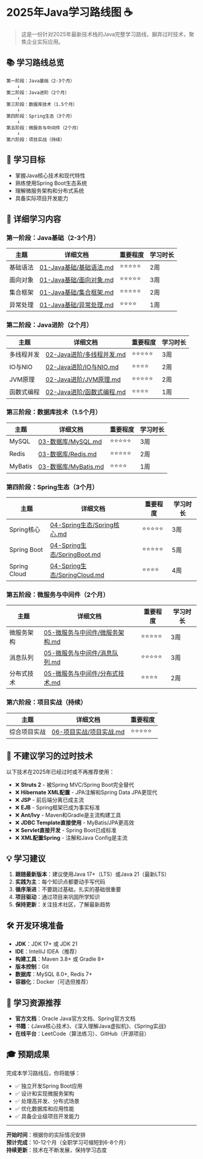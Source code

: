 # 2025年Java学习路线图 ☕

> 这是一份针对2025年最新技术栈的Java完整学习路线，摒弃过时技术，聚焦企业实际应用。

## 📚 学习路线总览

```
第一阶段：Java基础（2-3个月）
    ↓
第二阶段：Java进阶（2个月）
    ↓
第三阶段：数据库技术（1.5个月）
    ↓
第四阶段：Spring生态（3个月）
    ↓
第五阶段：微服务与中间件（2个月）
    ↓
第六阶段：项目实战（持续）
```

## 🎯 学习目标

- 掌握Java核心技术和现代特性
- 熟练使用Spring Boot生态系统
- 理解微服务架构和分布式系统
- 具备实际项目开发能力

## 📖 详细学习内容

### 第一阶段：Java基础（2-3个月）

| 主题 | 详细文档 | 重要程度 | 学习时长 |
|------|---------|---------|---------|
| 基础语法 | [01-Java基础/基础语法.md](./01-Java基础/基础语法.md) | ⭐⭐⭐⭐⭐ | 2周 |
| 面向对象 | [01-Java基础/面向对象.md](./01-Java基础/面向对象.md) | ⭐⭐⭐⭐⭐ | 3周 |
| 集合框架 | [01-Java基础/集合框架.md](./01-Java基础/集合框架.md) | ⭐⭐⭐⭐⭐ | 2周 |
| 异常处理 | [01-Java基础/异常处理.md](./01-Java基础/异常处理.md) | ⭐⭐⭐⭐ | 1周 |

### 第二阶段：Java进阶（2个月）

| 主题 | 详细文档 | 重要程度 | 学习时长 |
|------|---------|---------|---------|
| 多线程并发 | [02-Java进阶/多线程并发.md](./02-Java进阶/多线程并发.md) | ⭐⭐⭐⭐⭐ | 3周 |
| IO与NIO | [02-Java进阶/IO与NIO.md](./02-Java进阶/IO与NIO.md) | ⭐⭐⭐⭐ | 2周 |
| JVM原理 | [02-Java进阶/JVM原理.md](./02-Java进阶/JVM原理.md) | ⭐⭐⭐⭐⭐ | 2周 |
| 函数式编程 | [02-Java进阶/函数式编程.md](./02-Java进阶/函数式编程.md) | ⭐⭐⭐⭐ | 1周 |

### 第三阶段：数据库技术（1.5个月）

| 主题 | 详细文档 | 重要程度 | 学习时长 |
|------|---------|---------|---------|
| MySQL | [03-数据库/MySQL.md](./03-数据库/MySQL.md) | ⭐⭐⭐⭐⭐ | 3周 |
| Redis | [03-数据库/Redis.md](./03-数据库/Redis.md) | ⭐⭐⭐⭐⭐ | 2周 |
| MyBatis | [03-数据库/MyBatis.md](./03-数据库/MyBatis.md) | ⭐⭐⭐⭐ | 1周 |

### 第四阶段：Spring生态（3个月）

| 主题 | 详细文档 | 重要程度 | 学习时长 |
|------|---------|---------|---------|
| Spring核心 | [04-Spring生态/Spring核心.md](./04-Spring生态/Spring核心.md) | ⭐⭐⭐⭐⭐ | 3周 |
| Spring Boot | [04-Spring生态/SpringBoot.md](./04-Spring生态/SpringBoot.md) | ⭐⭐⭐⭐⭐ | 5周 |
| Spring Cloud | [04-Spring生态/SpringCloud.md](./04-Spring生态/SpringCloud.md) | ⭐⭐⭐⭐ | 4周 |

### 第五阶段：微服务与中间件（2个月）

| 主题 | 详细文档 | 重要程度 | 学习时长 |
|------|---------|---------|---------|
| 微服务架构 | [05-微服务与中间件/微服务架构.md](./05-微服务与中间件/微服务架构.md) | ⭐⭐⭐⭐⭐ | 3周 |
| 消息队列 | [05-微服务与中间件/消息队列.md](./05-微服务与中间件/消息队列.md) | ⭐⭐⭐⭐⭐ | 3周 |
| 分布式技术 | [05-微服务与中间件/分布式技术.md](./05-微服务与中间件/分布式技术.md) | ⭐⭐⭐⭐ | 2周 |

### 第六阶段：项目实战（持续）

| 主题 | 详细文档 | 重要程度 |
|------|---------|---------|
| 综合项目实战 | [06-项目实战/项目实战.md](./06-项目实战/项目实战.md) | ⭐⭐⭐⭐⭐ |

## 🚫 不建议学习的过时技术

以下技术在2025年已经过时或不再推荐使用：

- ❌ **Struts 2** - 被Spring MVC/Spring Boot完全替代
- ❌ **Hibernate XML配置** - JPA注解和Spring Data JPA更现代
- ❌ **JSP** - 前后端分离已成主流
- ❌ **EJB** - Spring框架已成为事实标准
- ❌ **Ant/Ivy** - Maven和Gradle是主流构建工具
- ❌ **JDBC Template直接使用** - MyBatis/JPA更高效
- ❌ **Servlet直接开发** - Spring Boot已成标准
- ❌ **XML配置Spring** - 注解和Java Config是主流

## 💡 学习建议

1. **跟随最新版本**：建议使用Java 17+（LTS）或Java 21（最新LTS）
2. **实践为主**：每个知识点都要动手写代码
3. **循序渐进**：不要跳过基础，扎实的基础很重要
4. **项目驱动**：通过项目来巩固所学知识
5. **保持更新**：关注技术社区，了解最新趋势

## 🛠️ 开发环境准备

- **JDK**：JDK 17+ 或 JDK 21
- **IDE**：IntelliJ IDEA（推荐）
- **构建工具**：Maven 3.8+ 或 Gradle 8+
- **版本控制**：Git
- **数据库**：MySQL 8.0+, Redis 7+
- **容器化**：Docker（可选但推荐）

## 📝 学习资源推荐

- **官方文档**：Oracle Java官方文档、Spring官方文档
- **书籍**：《Java核心技术》、《深入理解Java虚拟机》、《Spring实战》
- **在线平台**：LeetCode（算法练习）、GitHub（开源项目）

## 🎓 预期成果

完成本学习路线后，你将能够：

- ✅ 独立开发Spring Boot应用
- ✅ 设计和实现微服务架构
- ✅ 处理高并发、分布式场景
- ✅ 优化数据库和应用性能
- ✅ 具备企业级项目开发能力

---

**开始时间**：根据你的实际情况安排  
**预计完成**：10-12个月（全职学习可缩短到6-8个月）  
**持续更新**：技术在不断发展，保持学习态度

